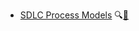 * [SDLC Process Models]({{baseUrl}}/processModels/)
  <trigger for="pop:processModels-preview">:mag:</trigger>[:scroll:](processModels/print.html)

<popover id="pop:processModels-preview" title="SDLC Process Models :mag:" placement="right">
  <div slot="content">
    <include src="preview.md" />
  </div>
</popover>
